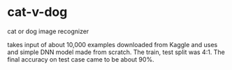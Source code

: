 # cat-v-dog
cat or dog image recognizer

takes input of about 10,000 examples downloaded from Kaggle and uses and simple DNN model made from scratch.
The train, test split was 4:1.
The final accuracy on test case came to be about 90%. 
